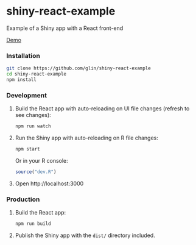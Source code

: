 # shiny-react-example

Example of a Shiny app with a React front-end

[Demo](https://shiny.glin.io/shiny-react-example)

### Installation

```sh
git clone https://github.com/glin/shiny-react-example
cd shiny-react-example
npm install
```

### Development

1. Build the React app with auto-reloading on UI file changes (refresh to see changes):

    ```sh
    npm run watch
    ```

1. Run the Shiny app with auto-reloading on R file changes:

    ```sh
    npm start
    ```

    Or in your R console:

    ```r
    source("dev.R")
    ```

1. Open http://localhost:3000

### Production

1. Build the React app:

    ```sh
    npm run build
    ```

2. Publish the Shiny app with the `dist/` directory included.

